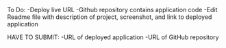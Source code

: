 To Do:
-Deploy live URL
-Github repository contains application code
-Edit Readme file with description of project, screenshot, and link to deployed application

HAVE TO SUBMIT:
-URL of deployed application
-URL of GitHub repository
